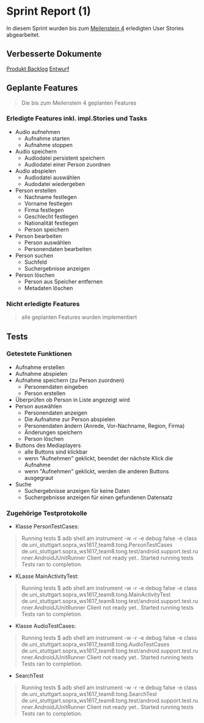 # Sprint Report (1)

In diesem Sprint wurden bis zum [Meilenstein 4](https://sopra.informatik.uni-stuttgart.de/sopra-ws1617/sopra-team-8/milestones/1) erledigten User Stories abgearbeitet.

## Verbesserte Dokumente

[Produkt Backlog](ProduktBacklog.md)
[Entwurf](Entwurf.md)

## Geplante Features
> Die bis zum Meilenstein 4 geplanten Features

### Erledigte Features inkl. impl.Stories und Tasks
- Audio aufnehmen
	- Aufnahme starten
	- Aufnahme stoppen
- Audio speichern
	- Audiodatei persistent speichern
	- Audiodatei einer Person zuordnen
- Audio abspielen
	- Audiodatei auswählen
	- Audodatei wiedergeben
- Person erstellen
	- Nachname festlegen
	- Vorname festlegen
	- Firma festlegen
	- Geschlecht festlegen
	- Nationalität festlegen
	- Person speichern
- Person bearbeiten
	- Person auswählen
	- Personendaten bearbeiten
- Person suchen
	- Suchfeld
	- Suchergebnisse anzeigen
- Person löschen
	- Person aus Speicher entfernen
	- Metadaten löschen

### Nicht erledigte Features
>alle geplanten Features wurden implementiert


## Tests
### Getestete Funktionen
- Aufnahme erstellen
- Aufnahme abspielen
- Aufnahme speichern (zu Person zuordnen)
	- Personendaten eingeben
	- Person erstellen
- Überprüfen ob Person in Liste angezeigt wird
- Person auswählen
	- Personendaten anzeigen
	- Die Aufnahme zur Person abspielen
	- Personendaten ändern (Anrede, Vor-Nachname, Region, Firma)
	- Änderungen speichern
	- Person löschen
- Buttons des Mediaplayers
	- alle Buttons sind klickbar
	- wenn "Aufnehmen" geklickt, beendet der nächste Klick die Aufnahme
	- wenn "Aufnehmen" geklickt, werden die anderen Buttons ausgegraut
- Suche
	- Suchergebnisse anzeigen für keine Daten
	- Suchergebnisse anzeigen für einen gefundenen Datensatz

### Zugehörige Testprotokolle
- Klasse PersonTestCases:
>Running tests
$ adb shell am instrument -w -r   -e debug false -e class de.uni_stuttgart.sopra_ws1617_team8.tong.PersonTestCases de.uni_stuttgart.sopra_ws1617_team8.tong.test/android.support.test.runner.AndroidJUnitRunner
Client not ready yet..
Started running tests
Tests ran to completion.

- KLasse MainActivityTest:
>Running tests
$ adb shell am instrument -w -r   -e debug false -e class de.uni_stuttgart.sopra_ws1617_team8.tong.MainActivityTest de.uni_stuttgart.sopra_ws1617_team8.tong.test/android.support.test.runner.AndroidJUnitRunner
Client not ready yet..
Started running tests
Tests ran to completion.

- Klasse AudioTestCases:
>Running tests
$ adb shell am instrument -w -r   -e debug false -e class de.uni_stuttgart.sopra_ws1617_team8.tong.AudioTestCases de.uni_stuttgart.sopra_ws1617_team8.tong.test/android.support.test.runner.AndroidJUnitRunner
Client not ready yet..
Started running tests
Tests ran to completion.

- SearchTest
>Running tests
$ adb shell am instrument -w -r   -e debug false -e class de.uni_stuttgart.sopra_ws1617_team8.tong.SearchTest de.uni_stuttgart.sopra_ws1617_team8.tong.test/android.support.test.runner.AndroidJUnitRunner
Client not ready yet..
Started running tests
Tests ran to completion.


